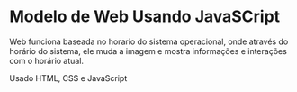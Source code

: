 # Modelo de Web Usando JavaSCript

Web funciona baseada no horario do sistema operacional, onde através do horário do sistema, ele muda a imagem e mostra informações e interações com o horário atual.

Usado HTML, CSS e JavaScript



